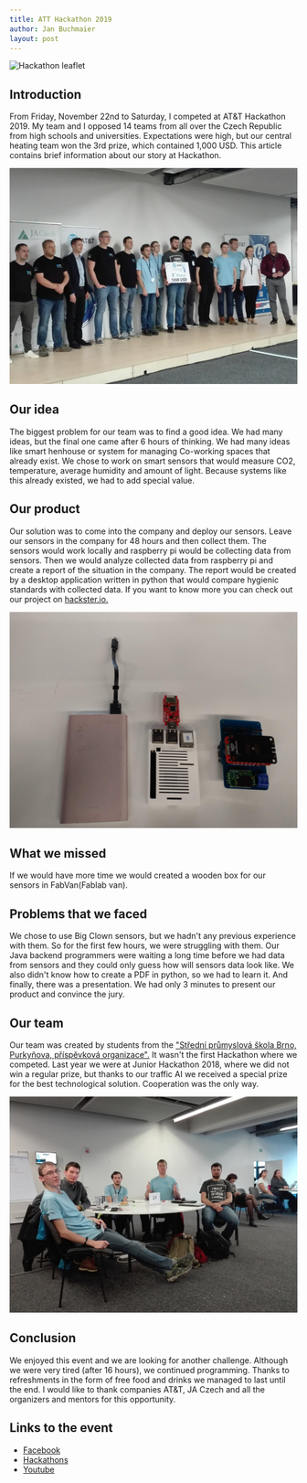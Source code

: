 ```yaml
---
title: ATT Hackathon 2019
author: Jan Buchmaier
layout: post
---
```


![Hackathon leaflet](https://chiptron.cz/images/news/2019_MISC/AT_T_2019.JPG)

## Introduction

From Friday, November 22nd to Saturday, I competed at AT&T Hackathon 2019.
My team and I opposed 14 teams from all over the Czech Republic from high schools and universities.
Expectations were high, but our central heating team won the 3rd prize, which contained 1,000 USD.
This article contains brief information about our story at Hackathon.

![awarding prizes][2]

## Our idea

The biggest problem for our team was to find a good idea.
We had many ideas, but the final one came after 6 hours of thinking.
We had many ideas like smart henhouse or system for managing Co-working spaces that already exist.
We chose to work on smart sensors that would measure CO2, temperature, average humidity and amount of light.
Because systems like this already existed, we had to add special value.

## Our product

Our solution was to come into the company and deploy our sensors.
Leave our sensors in the company for 48 hours and then collect them.
The sensors would work locally and raspberry pi would be collecting data from sensors.
Then we would analyze collected data from raspberry pi and create a report of the situation in the company.
The report would be created by a desktop application written in python that would compare hygienic standards with collected data.
If you want to know more you can check out our project on [hackster.io.][3]

![hardware we used][4]

## What we missed

If we would have more time we would created a wooden box for our sensors in FabVan(Fablab van).

## Problems that we faced

We chose to use Big Clown sensors, but we hadn't any previous experience with them.
So for the first few hours, we were struggling with them.
Our Java backend programmers were waiting a long time before we had data from sensors and they could only guess how will sensors data look like.
We also didn't know how to create a PDF in python, so we had to learn it. And finally, there was a presentation. We had only 3 minutes to present our product and convince the jury.

## Our team

Our team was created by students from the ["Střední průmyslová škola Brno, Purkyňova, příspěvková organizace".][5]
It wasn't the first Hackathon where we competed. Last year we were at Junior Hackathon 2018, where we did not win a regular prize, but thanks to our traffic AI we received a special prize for the best technological solution. Cooperation was the only way.

![Our Hackathon team][1]

## Conclusion

We enjoyed this event and we are looking for another challenge.
Although we were very tired (after 16 hours), we continued programming.
Thanks to refreshments in the form of free food and drinks we managed to last until the end.
 I would like to thank companies AT&T, JA Czech and all the organizers and mentors for this opportunity.

## Links to the event

* [Facebook](https://cs-cz.facebook.com/events/2538387292921840/)
* [Hackathons](https://www.hackathons.cz/registration-to-att-hackathon-2019-is-open/)
* [Youtube](https://www.youtube.com/watch?v=TCFv992SqbA&feature=youtu.be)

[1]: /assets/img/AT&T_hackathon_2019/team.jpg
[2]: /assets/img/AT&T_hackathon_2019/price.jpg
[3]: https://www.hackster.io/pavel-balusek/officecheck-426cdd
[4]: /assets/img/AT&T_hackathon_2019/hardware.jpg
[5]: https://www.sspbrno.cz